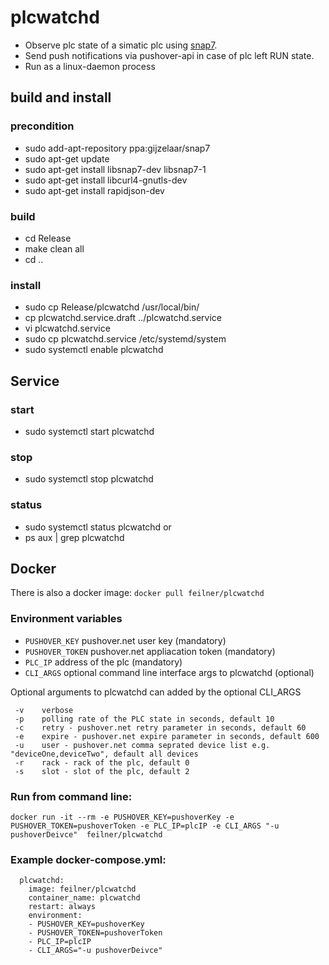 # plcwatchd

* Observe plc state of a simatic plc using [snap7](http://snap7.sourceforge.net/).
* Send push notifications via pushover-api in case of plc left RUN state.
* Run as a linux-daemon process

## build and install

### precondition
* sudo add-apt-repository ppa:gijzelaar/snap7
* sudo apt-get update
* sudo apt-get install libsnap7-dev libsnap7-1
* sudo apt-get install libcurl4-gnutls-dev
* sudo apt-get install rapidjson-dev

### build
* cd Release
* make clean all
* cd ..

### install
* sudo cp Release/plcwatchd /usr/local/bin/
* cp plcwatchd.service.draft ../plcwatchd.service
* vi plcwatchd.service
* sudo cp plcwatchd.service /etc/systemd/system
* sudo systemctl enable plcwatchd

## Service

### start
* sudo systemctl start plcwatchd

### stop
* sudo systemctl stop plcwatchd

### status
* sudo systemctl status plcwatchd
or
* ps aux | grep plcwatchd



## Docker

There is also a docker image:
`docker pull feilner/plcwatchd`

### Environment variables
* `PUSHOVER_KEY` pushover.net user key (mandatory)
* `PUSHOVER_TOKEN` pushover.net appliacation token (mandatory)
* `PLC_IP` address of the plc (mandatory)
* `CLI_ARGS` optional command line interface args to plcwatchd (optional)

Optional arguments to plcwatchd can added by the optional CLI_ARGS
```
 -v    verbose
 -p    polling rate of the PLC state in seconds, default 10
 -c    retry - pushover.net retry parameter in seconds, default 60
 -e    expire - pushover.net expire parameter in seconds, default 600
 -u    user - pushover.net comma seprated device list e.g. "deviceOne,deviceTwo", default all devices
 -r    rack - rack of the plc, default 0
 -s    slot - slot of the plc, default 2
```

### Run from command line:
```
docker run -it --rm -e PUSHOVER_KEY=pushoverKey -e PUSHOVER_TOKEN=pushoverToken -e PLC_IP=plcIP -e CLI_ARGS "-u pushoverDeivce"  feilner/plcwatchd
```

### Example docker-compose.yml:
```
  plcwatchd:
    image: feilner/plcwatchd
    container_name: plcwatchd
    restart: always
    environment:
    - PUSHOVER_KEY=pushoverKey
    - PUSHOVER_TOKEN=pushoverToken
    - PLC_IP=plcIP
    - CLI_ARGS="-u pushoverDeivce"
```

